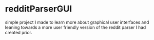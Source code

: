 # redditParserGUI
simple project I made to learn more about graphical user interfaces and leaning towards a more user friendly version of the reddit parser I had created prior.
